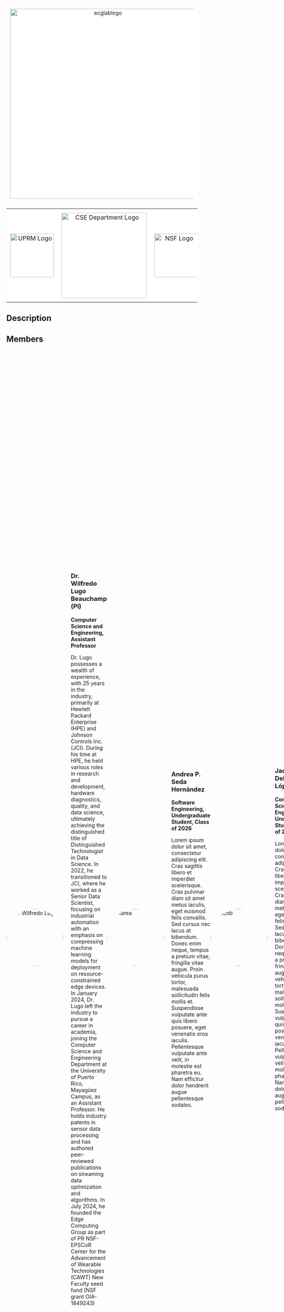 
<div align="center" style="background-color: white; padding: 10px;">
  <img alt="ecglablogo" src="https://github.com/user-attachments/assets/46d9c47a-0398-42b5-9edc-ca94289ecc6e" width="500">
</div>

<table align="center" style="background-color: white; border-collapse: collapse;">
  <tr>
    <td align="center" style="padding: 10px; border: none;">
      <img src="https://www.uprm.edu/wdt/resources/seal-rum-uprm-1280x1280px.png" alt="UPRM Logo" width="115">
    </td>
    <td align="center" style="padding: 10px; border: none;">
      <img src="https://www.uprm.edu/cse/wp-content/uploads/sites/153/2023/06/logo-cse-150.png" alt="CSE Department Logo" width="225">
    </td>
    <td align="center" style="padding: 10px; border: none;">
      <img src="https://upload.wikimedia.org/wikipedia/commons/thumb/7/7e/NSF_logo.png/1019px-NSF_logo.png" alt="NSF Logo" width="115">
    </td>
    <td align="center" style="padding: 10px; border: none;">
      <img src="https://github.com/user-attachments/assets/278d7f70-5f98-45ce-a567-ac63844fe488" alt="EPSCoR Logo" width="225">
    </td>
    <td align="center" style="padding: 10px; border: none;">
      <img src="https://github.com/user-attachments/assets/d98412ac-d2d3-4bcd-96df-d73d4bfebbfb" alt="CAWT Logo" width="225">
    </td>
  </tr>
</table>

## Description
<!-- Give a short description on what your project accomplishes and what tools it uses. In addition, you can drop screenshots directly into your README file to add them to your README. Take these from your presentations. -->

## Members
<!-- Alternating layout with picture and information -->

<div style="display: flex; align-items: center; margin-bottom: 20px;">
  <img src="https://www.uprm.edu/cse/wp-content/uploads/sites/153/2024/06/Wilfredo-Lugo-Picture-scaled-e1718307936332.jpg" alt="Dr. Wilfredo Lugo" style="width: 150px; border-radius: 50%; margin-right: 20px;">
  <div>
    <h3>Dr. Wilfredo Lugo Beauchamp (PI)</h3>
    <p><strong>Computer Science and Engineering, Assistant Professor</strong></p>
    <p>Dr. Lugo possesses a wealth of experience, with 25 years in the industry, primarily at Hewlett Packard Enterprise (HPE) and Johnson Controls Inc. (JCI). During his time at HPE, he held various roles in research and development, hardware diagnostics, quality, and data science, ultimately achieving the distinguished title of Distinguished Technologist in Data Science. In 2022, he transitioned to JCI, where he worked as a Senior Data Scientist, focusing on industrial automation with an emphasis on compressing machine learning models for deployment on resource-constrained edge devices. In January 2024, Dr. Lugo left the industry to pursue a career in academia, joining the Computer Science and Engineering Department at the University of Puerto Rico, Mayagüez Campus, as an Assistant Professor. He holds industry patents in sensor data processing and has authored peer-reviewed publications on streaming data optimization and algorithms. In July 2024, he founded the Edge Computing Group as part of PR NSF-EPSCoR Center for the Advancement of Wearable Technologies (CAWT) New Faculty seed fund (NSF grant OIA-1849243)</p>
  </div>

  <img src="https://media.licdn.com/dms/image/D4E03AQFuCtM4-00Q7Q/profile-displayphoto-shrink_200_200/0/1676632469166?e=2147483647&v=beta&t=DLWzjPRgSlRkFJqO8D1bfE7wF6ceG9H9OoxkwAKjAg0" alt="Andrea" style="width: 150px; border-radius: 50%; margin-right: 20px;">
  <div>
    <h3>Andrea P. Seda Hernández</h3>
    <p><strong>Software Engineering, Undergraduate Student, Class of 2026</strong></p>
    <p>Lorem ipsum dolor sit amet, consectetur adipiscing elit. Cras sagittis libero et imperdiet scelerisque. Cras pulvinar diam sit amet metus iaculis, eget euismod felis convallis. Sed cursus nec lacus at bibendum. Donec enim neque, tempus a pretium vitae, fringilla vitae augue. Proin vehicula purus tortor, malesuada sollicitudin felis mollis et. Suspendisse vulputate ante quis libero posuere, eget venenatis eros iaculis. Pellentesque vulputate ante velit, in molestie est pharetra eu. Nam efficitur dolor hendrerit augue pellentesque sodales.</p>
  </div>

<img src="https://media.licdn.com/dms/image/D4E03AQGFoam-AIdrRg/profile-displayphoto-shrink_200_200/0/1684609929384?e=2147483647&v=beta&t=aTscpKY0hBpDDuDJGNWxkbafIli0IsuK8rdJywJSZNQ" alt="Jacob" style="width: 150px; border-radius: 50%; margin-right: 20px;">
  <div>
    <h3>Jacob M. Delgado López</h3>
    <p><strong>Computer Science and Engineering, Undergraduate Student, Class of 2025</strong></p>
    <p>Lorem ipsum dolor sit amet, consectetur adipiscing elit. Cras sagittis libero et imperdiet scelerisque. Cras pulvinar diam sit amet metus iaculis, eget euismod felis convallis. Sed cursus nec lacus at bibendum. Donec enim neque, tempus a pretium vitae, fringilla vitae augue. Proin vehicula purus tortor, malesuada sollicitudin felis mollis et. Suspendisse vulputate ante quis libero posuere, eget venenatis eros iaculis. Pellentesque vulputate ante velit, in molestie est pharetra eu. Nam efficitur dolor hendrerit augue pellentesque sodales.</p>
  </div>

<img src="https://media.licdn.com/dms/image/v2/D4E03AQGsDXoe1ZwuzQ/profile-displayphoto-shrink_800_800/profile-displayphoto-shrink_800_800/0/1727435969911?e=1732752000&v=beta&t=q_ddkluVoqrHvobLLgEdGy4R_eRPDFa_qJIIfL_QLrQ" alt="Juan" style="width: 150px; border-radius: 50%; margin-right: 20px;">
  <div>
    <h3>Juan D. Guadalupe Rosado</h3>
    <p><strong>Software Engineering, Undergraduate Student, Class of 2026</strong></p>
    <p>Lorem ipsum dolor sit amet, consectetur adipiscing elit. Cras sagittis libero et imperdiet scelerisque. Cras pulvinar diam sit amet metus iaculis, eget euismod felis convallis. Sed cursus nec lacus at bibendum. Donec enim neque, tempus a pretium vitae, fringilla vitae augue. Proin vehicula purus tortor, malesuada sollicitudin felis mollis et. Suspendisse vulputate ante quis libero posuere, eget venenatis eros iaculis. Pellentesque vulputate ante velit, in molestie est pharetra eu. Nam efficitur dolor hendrerit augue pellentesque sodales.</p>
  </div>

<img src="https://media.licdn.com/dms/image/D4E03AQGlHYGnBswRhw/profile-displayphoto-shrink_200_200/0/1710713931959?e=2147483647&v=beta&t=qRLt9phflIgL3AT5rVi7EOMPq9U8z3-39SxwojGGfm0" alt="Miguel" style="width: 150px; border-radius: 50%; margin-right: 20px;">
  <div>
    <h3>Miguel Giboyeaux Camilo</h3>
    <p><strong>Software Engineering, Undergraduate Student, Class of 2026</strong></p>
    <p>Lorem ipsum dolor sit amet, consectetur adipiscing elit. Cras sagittis libero et imperdiet scelerisque. Cras pulvinar diam sit amet metus iaculis, eget euismod felis convallis. Sed cursus nec lacus at bibendum. Donec enim neque, tempus a pretium vitae, fringilla vitae augue. Proin vehicula purus tortor, malesuada sollicitudin felis mollis et. Suspendisse vulputate ante quis libero posuere, eget venenatis eros iaculis. Pellentesque vulputate ante velit, in molestie est pharetra eu. Nam efficitur dolor hendrerit augue pellentesque sodales.</p>
  </div>

<img src="https://github.com/user-attachments/assets/25785ea7-5b78-4378-819b-160783413d66" alt="Sebastián" style="width: 150px; border-radius: 50%; margin-right: 20px;">
  <div>
    <h3>Sebastián A. Cruz Romero</h3>
    <p><strong>Computer Science and Engineering, Undergraduate Student, Class of 2025</strong></p>
    <p>Sebastián joined the Edge Computing Group through the NSF-EPSCoR Center for the Advancement of Wearable Technologies (CAWT) Undergraduate Research Fall Internship 2024. Sebastián is adamant about pursuing a career in Computational Biology to understand how biological mechanisms affect the development of diseases, specifically genetic disorders that affect Puerto Ricans the most. (diabetes, cardiovascular, neurodegenerative, etc.) He works with developing Deep Learning models to detect anemia through the interior part of the eyelid whilst making them efficient in resource-limited environments through edge devices. Also, he enjoys brewing coffee and going to the beach whenever he wants a break from science.</p>
  </div>

## Publications

## Projects

- **Project 1: Model Compression Engine for Wearable Devices on Skin Cancer** (*NSF Award #*)
- Description: When it comes to saving a person's life, early detection of illnesses can make the difference between life and death. Machine learning models can be of great help in this case, but their complexity scales with their effectiveness, limiting the types of devices that can run said models. Our objective with this project is to develop a compact model that is capable of running in edge devices while maintaining an acceptable level of accuracy when it comes to detecting skin cancer. We seek to achieve this via a technique called transfer learning, where we take a reliable model that has shown to be effective in other areas, MobileNet V2 in our case, and we modify and train its outer layers so that it is capable of classifying pictures of a patient afflicted with skin cancer.
  - Team: Andrea, Jacob, Juan, Miguel, Harry (Volunteer)
  - [Link to project repository](link-to-repository)
  
- **Project 2: Addressing Memory Consumption in Edge Devices through Data Quantization** (NSF Award OIA-1849243)
  - Description: In Puerto Rico, frequent natural disasters disrupt healthcare systems, making it essential to develop diagnostic tools that work without relying on central networks. Our project focuses on optimizing deep learning models by reducing their memory and computational demands, allowing them to run efficiently on portable devices. We aim to do this through quantization, essentially converting 32-bit data to 8-bit, significantly cutting memory usage.

    This approach will be applied to a biomedical case of anemia detection through conjunctiva pallor analysis. By using lightweight models, we hope to create effective, low-power diagnostic tools that can function in areas with limited infrastructure, improving healthcare access during emergencies.
  - Team: Sebastián A.
  - [Link to project repository](link-to-repository)
  
- **Project 3: Computer Vision for Real Time Monkeypox Diagnosis on Embedded Systems** (*Capstone Project*)
  - Description: Brief description of the project.
  - Team: Jacob, Ricardo (Capstone), Sebastián E.(Capstone)
  - [Link to project repository](link-to-repository)

---

## Contact

For more information, please contact Dr. Wilfredo E. Lugo-Beauchamp at [wilfredo.lugo1@upr.edu].
